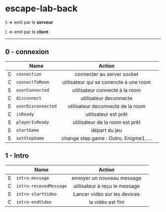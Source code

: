 # escape-lab-back

`S` => emit par le **serveur**

`C` => emit par le **client**
__________
## 0 - connexion

|   | Name                                |            Action            |  |
|---|-------------------------------------|:----------------------------:|---|
| C | `connection`                        | connecter au server socket  ||
| C | `connectToRoom`                     | utilisateur qui se conencte à une room||
| S | `userConnected`                     | utilisateur connecté à la room ||
| C | `disconnect`                        | utilisateur deconnecte      ||
| S | `userDisconnected`                  | utilisateur deconnecté de la room ||
| C | `isReady`                           | utilisateur est prêt        ||
| S | `playerIsReady`                     | utilisateur de la room est prêt ||
| S | `startGame`                         | départ du jeu               ||
| S | `setStepGame`                       | change step game : Outro, Enigme1, ...||


## 1 - Intro

|   | Name                                |            Action            |  |
|---|-------------------------------------|:----------------------------:|---|
| S | `intro-message`                     | envoyer un nouveau message  ||
| C | `intro-recevedMessage`              | utilisateur à reçu le message||
| S | `intro-startVideo`                  | Lancer vidéo sur les devices||
| C | `intro-endVideo`                    | la vidéo est fini           ||
